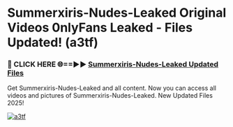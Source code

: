 # Summerxiris-Nudes-Leaked Original Videos 0nlyFans Leaked - Files Updated! (a3tf)

<h3>🔴 CLICK HERE 🌐==►► <a href="https://tinyurl.com/5h6xmrr3" rel="nofollow">Summerxiris-Nudes-Leaked Updated Files</a></h3>

Get Summerxiris-Nudes-Leaked and all content. Now you can access all videos and pictures of Summerxiris-Nudes-Leaked. New Updated Files 2025!

[![a3tf](https://i.imgur.com/KVD873Z.gif)](https://tinyurl.com/5h6xmrr3)
